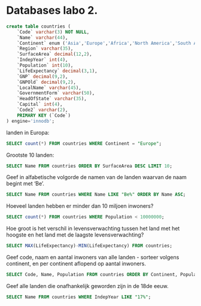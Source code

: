 Databases labo 2.
=================


```SQL
create table countries (
	`Code` varchar(3) NOT NULL,
	`Name` varchar(44),
	`Continent` enum ('Asia','Europe','Africa','North America','South America','Oceania','Antarctica'),
	`Region` varchar(35),
	`SurfaceArea` decimal(12,2),
	`IndepYear` int(4),
	`Population` int(10),
	`LifeExpectancy` decimal(3,1),
	`GNP` decimal(9,2),
	`GNPOld` decimal(9,2),
	`LocalName` varchar(45),
	`GovernmentForm` varchar(50),
	`HeadOfState` varchar(35),
	`Capital` int(4),
	`Code2` varchar(2),
	PRIMARY KEY (`Code`)
) engine='innodb';
```

landen in Europa:

```SQL
SELECT count(*) FROM countries WHERE Continent = "Europe";
```

Grootste 10 landen:

```SQL
SELECT Name FROM countries ORDER BY SurfaceArea DESC LIMIT 10;
```

Geef in alfabetische volgorde de namen van de landen waarvan de naam begint met ‘Be’.

```SQL
SELECT Name FROM countries WHERE Name LIKE "Be%" ORDER BY Name ASC;
```

Hoeveel landen hebben er minder dan 10 miljoen inwoners?

```SQL
SELECT count(*) FROM countries WHERE Population < 10000000;
```

Hoe groot is het verschil in levensverwachting tussen het land met het hoogste en het land met de laagste levensverwachting?

```SQL
SELECT MAX(LifeExpectancy)-MIN(LifeExpectancy) FROM countries;
```

Geef code, naam en aantal inwoners van alle landen - sorteer volgens continent, en per continent aflopend op aantal inwoners.

```SQL
SELECT Code, Name, Population FROM countries ORDER BY Continent, Population DESC;
```

Geef alle landen die onafhankelijk geworden zijn in de 18de eeuw.

```SQL
SELECT Name FROM countries WHERE IndepYear LIKE "17%";
```